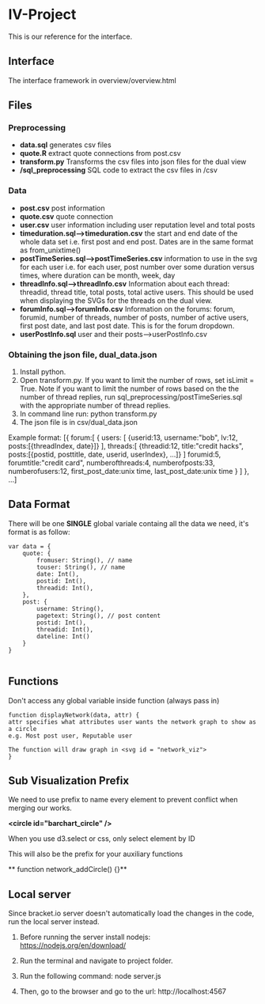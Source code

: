 
# IV-Project

This is our reference for the interface. 

## Interface
The interface framework in overview/overview.html

## Files
### Preprocessing
* **data.sql** generates csv files
* **quote.R** extract quote connections from post.csv
* **transform.py** Transforms the csv files into json files for the dual view
* **/sql_preprocessing** SQL code to extract the csv files in /csv


### Data
* **post.csv** post information
* **quote.csv** quote connection
* **user.csv** user information including user reputation level and total posts
* **timeduration.sql-->timeduration.csv** the start and end date of the whole data set i.e. first post and end post. Dates are in the same format as from_unixtime()
* **postTimeSeries.sql-->postTimeSeries.csv** information to use in the svg for each user i.e. for each user, post number over some duration versus times, where duration can be month, week, day
* **threadInfo.sql-->threadInfo.csv** Information about each thread: threadid, thread title, total posts, total active users.  This should be used when displaying the SVGs for the threads on the dual view.
* **forumInfo.sql-->forumInfo.csv** Information on the forums: forum, forumid, number of threads, number of posts, number of active users, first post date, and last post date. This is for the forum dropdown.
* **userPostInfo.sql** user and their posts-->userPostInfo.csv


### Obtaining the json file, dual_data.json
1. Install python.
2. Open transform.py. If you want to limit the number of rows, set isLimit = True. Note if you want to limit the number of rows based on the the number of thread replies, run sql_preprocessing/postTimeSeries.sql with the appropriate number of thread replies.
3. In command line run: python transform.py
4. The json file is in csv/dual_data.json

Example format:
[{
	forum:[
		{
			users:	[ {userid:13, username:"bob", lv:12, posts:[{threadIndex, date}]} ],
			threads:[ {threadid:12, title:"credit hacks", posts:[{postid, posttitle, date, userid, userIndex}, ...]} ]
			forumid:5,
			forumtitle:"credit card",
			numberofthreads:4,
			numberofposts:33,
			numberofusers:12,
			first_post_date:unix time,
			last_post_date:unix time
		}
	]
}, ...]

## Data Format
There will be one **SINGLE** global variale containg all the data we need, it's format is as follow:


```
var data = {
	quote: {
		fromuser: String(), // name
		touser: String(), // name
		date: Int(),
		postid: Int(),
		threadid: Int(),
	},
	post: {
		username: String(),
		pagetext: String(), // post content
		postid: Int(),
		threadid: Int(),
		dateline: Int()
	}
}
		

```

## Functions
Don't access any global variable inside function (always pass in)

```
function displayNetwork(data, attr) {
attr specifies what attributes user wants the network graph to show as a circle
e.g. Most post user, Reputable user

The function will draw graph in <svg id = "network_viz">	
}
```


## Sub Visualization Prefix
We need to use prefix to name every element to prevent conflict when merging our works.
 
**\<circle id="barchart_circle" />**

When you use d3.select or css, only select element by ID

This will also be the prefix for your auxiliary functions

** function network_addCircle() {}**




## Local server
Since bracket.io server doesn't automatically load the changes in the code, run the local server instead.
1. Before running the server install nodejs: https://nodejs.org/en/download/ 

2. Run the terminal and navigate to project folder.

3. Run the following command:
    node server.js

4. Then, go to the browser and go to the url: http://localhost:4567 

